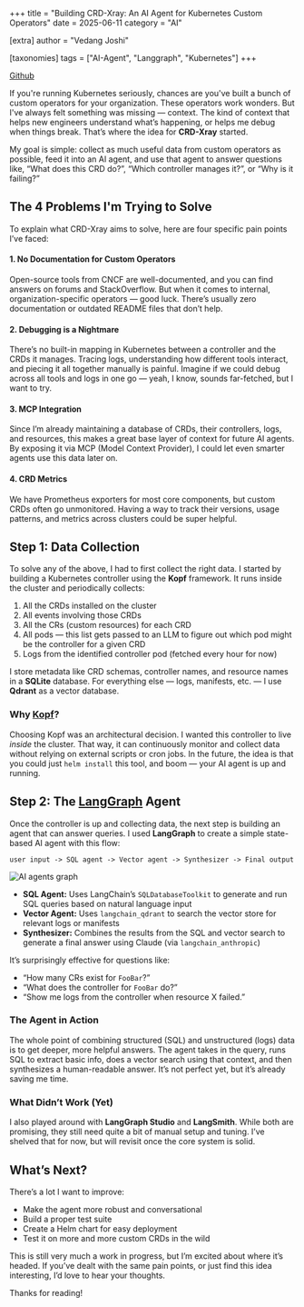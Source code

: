 +++
title = "Building CRD-Xray: An AI Agent for Kubernetes Custom Operators"
date = 2025-06-11
category = "AI"

[extra]
author = "Vedang Joshi"

[taxonomies]
tags = ["AI-Agent", "Langgraph", "Kubernetes"]
+++

[Github](https://github.com/vedangj044/cn-agent)

If you're running Kubernetes seriously, chances are you've built a bunch of custom operators for your organization. These operators work wonders. But I've always felt something was missing — context. The kind of context that helps new engineers understand what’s happening, or helps me debug when things break. That’s where the idea for **CRD-Xray** started.

My goal is simple: collect as much useful data from custom operators as possible, feed it into an AI agent, and use that agent to answer questions like, “What does this CRD do?”, “Which controller manages it?”, or “Why is it failing?”

## The 4 Problems I'm Trying to Solve

To explain what CRD-Xray aims to solve, here are four specific pain points I’ve faced:

#### 1. No Documentation for Custom Operators

Open-source tools from CNCF are well-documented, and you can find answers on forums and StackOverflow. But when it comes to internal, organization-specific operators — good luck. There’s usually zero documentation or outdated README files that don’t help.

#### 2. Debugging is a Nightmare

There’s no built-in mapping in Kubernetes between a controller and the CRDs it manages. Tracing logs, understanding how different tools interact, and piecing it all together manually is painful. Imagine if we could debug across all tools and logs in one go — yeah, I know, sounds far-fetched, but I want to try.

#### 3. MCP Integration

Since I’m already maintaining a database of CRDs, their controllers, logs, and resources, this makes a great base layer of context for future AI agents. By exposing it via MCP (Model Context Provider), I could let even smarter agents use this data later on.

#### 4. CRD Metrics

We have Prometheus exporters for most core components, but custom CRDs often go unmonitored. Having a way to track their versions, usage patterns, and metrics across clusters could be super helpful.

## Step 1: Data Collection

To solve any of the above, I had to first collect the right data. I started by building a Kubernetes controller using the **Kopf** framework. It runs inside the cluster and periodically collects:

1. All the CRDs installed on the cluster
2. All events involving those CRDs
3. All the CRs (custom resources) for each CRD
4. All pods — this list gets passed to an LLM to figure out which pod might be the controller for a given CRD
5. Logs from the identified controller pod (fetched every hour for now)

I store metadata like CRD schemas, controller names, and resource names in a **SQLite** database. For everything else — logs, manifests, etc. — I use **Qdrant** as a vector database.

### Why [Kopf](https://kopf.readthedocs.io/en/stable/)?

Choosing Kopf was an architectural decision. I wanted this controller to live *inside* the cluster. That way, it can continuously monitor and collect data without relying on external scripts or cron jobs. In the future, the idea is that you could just `helm install` this tool, and boom — your AI agent is up and running.

## Step 2: The [LangGraph](https://langchain-ai.github.io/langgraph/) Agent

Once the controller is up and collecting data, the next step is building an agent that can answer queries. I used **LangGraph** to create a simple state-based AI agent with this flow:

```
user input -> SQL agent -> Vector agent -> Synthesizer -> Final output
```

<img alt="AI agents graph" src="https://i.ibb.co/zh6NSx3j/Screenshot-2025-06-12-at-1-02-14-AM.png"/>

* **SQL Agent:** Uses LangChain’s `SQLDatabaseToolkit` to generate and run SQL queries based on natural language input
* **Vector Agent:** Uses `langchain_qdrant` to search the vector store for relevant logs or manifests
* **Synthesizer:** Combines the results from the SQL and vector search to generate a final answer using Claude (via `langchain_anthropic`)

It’s surprisingly effective for questions like:

* “How many CRs exist for `FooBar`?”
* “What does the controller for `FooBar` do?”
* “Show me logs from the controller when resource X failed.”

### The Agent in Action

The whole point of combining structured (SQL) and unstructured (logs) data is to get deeper, more helpful answers. The agent takes in the query, runs SQL to extract basic info, does a vector search using that context, and then synthesizes a human-readable answer. It’s not perfect yet, but it’s already saving me time.

### What Didn’t Work (Yet)

I also played around with **LangGraph Studio** and **LangSmith**. While both are promising, they still need quite a bit of manual setup and tuning. I’ve shelved that for now, but will revisit once the core system is solid.

## What’s Next?

There’s a lot I want to improve:

* Make the agent more robust and conversational
* Build a proper test suite
* Create a Helm chart for easy deployment
* Test it on more and more custom CRDs in the wild

This is still very much a work in progress, but I’m excited about where it’s headed. If you’ve dealt with the same pain points, or just find this idea interesting, I’d love to hear your thoughts.

Thanks for reading!
